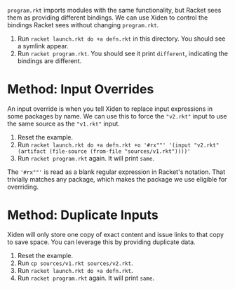 `program.rkt` imports modules with the same functionality, but Racket
sees them as providing different bindings. We can use Xiden to control
the bindings Racket sees without changing `program.rkt`.

1. Run `racket launch.rkt do +a defn.rkt` in this directory. You should see a symlink appear.
2. Run `racket program.rkt`. You should see it print `different`, indicating the bindings are different.


# Method: Input Overrides

An input override is when you tell Xiden to replace input expressions
in some packages by name. We can use this to force the `"v2.rkt"`
input to use the same source as the `"v1.rkt"` input.

1. Reset the example.
2. Run `racket launch.rkt do +a defn.rkt +o '#rx""' '(input "v2.rkt" (artifact (file-source (from-file "sources/v1.rkt"))))'`
3. Run `racket program.rkt` again. It will print `same`.

The `'#rx""'` is read as a blank regular expression in Racket's
notation. That trivially matches any package, which makes the package
we use eligible for overriding.


# Method: Duplicate Inputs

Xiden will only store one copy of exact content and issue links to
that copy to save space. You can leverage this by providing duplicate
data.

1. Reset the example.
2. Run `cp sources/v1.rkt sources/v2.rkt`.
3. Run `racket launch.rkt do +a defn.rkt`.
4. Run `racket program.rkt` again. It will print `same`.
